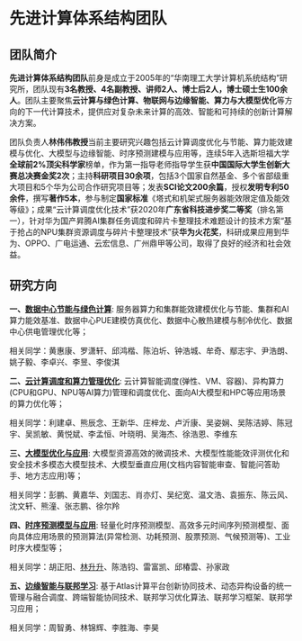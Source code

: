 # 先进计算体系结构团队

## 团队简介

**先进计算体系结构团队**前身是成立于2005年的“华南理工大学计算机系统结构”研究所，团队现有**3名教授、4名副教授、讲师2人、博士后2人，博士硕士生100余人**。团队主要聚焦**云计算与绿色计算、物联网与边缘智能、算力与大模型优化**等方向的下一代计算技术，提供应对复杂未来计算的高效、智能和可持续的创新计算解决方案。

团队负责人**林伟伟教授**当前主要研究兴趣包括云计算调度优化与节能、算力能效建模与优化、大模型与边缘智能、时序预测建模与应用等，连续5年入选斯坦福大学**全球前2%顶尖科学家**榜单，作为第一指导老师指导学生获**中国国际大学生创新大赛总决赛金奖2次**；主持**科研项目30余项**，包括3个国家自然基金、多个省部级重大项目和5个华为公司合作研究项目等；发表**SCI论文200余篇**，授权**发明专利50余件**，撰写**著作5本**，参与制定**国家标准**《塔式和机架式服务器能效限定值及能效等级》；成果“云计算调度优化技术”获2020年**广东省科技进步奖二等奖**（排名第一），针对华为国产昇腾AI集群任务调度和碎片卡整理技术难题设计的技术方案“基于抢占的NPU集群资源调度与碎片卡整理技术”获**华为火花奖**，科研成果应用到华为、OPPO、广电运通、云宏信息、广州鼎甲等公司，取得了良好的经济和社会效益。

## 研究方向

**一、[数据中心节能与绿色计算](./research-resources/power.md)**: 服务器算力和集群能效建模优化与节能、集群和AI算力能效基准、数据中心PUE建模仿真优化、数据中心散热建模与制冷优化、数据中心供电管理优化等；

相关同学：黄惠康、罗潇轩、邱鸿楷、陈泊圻、钟浩城、牟奇、鄢志宇、尹浩朗、姚子毅、李卓兴、李昱、李俊淇

**二、[云计算调度和算力管理优化](./research-resources/scheduling.md)**: 云计算智能调度(弹性、VM、容器)、异构算力(CPU和GPU、NPU等AI算力)管理和调度优化、面向AI大模型和HPC等应用场景的算力优化等；

相关同学：利建卓、熊辰念、王新华、庄梓龙、卢沂康、吴姿娴、吴陈洁婷、陈冠宇、吴凯敏、黄悦斌、李孟恒、叶晓明、吴海杰、徐浩恩、李维东

**三、[大模型优化与应用](./research-resources/llm.md)**: 大模型资源高效的微调技术、大模型性能能效评测优化和安全技术多模态大模型技术、大模型垂直应用(文档内容智能审查、智能问答助手、地方志应用)等；

相关同学：彭鹏、黄嘉华、刘国志、肖亦灯、吴纪宽、温文浩、袁振东、陈云风、沈文轩、熊潼、张志鹏、徐尔羚

**四、[时序预测模型与应用](./research-resources/ts.md)**: 轻量化时序预测模型、高效多元时间序列预测模型、面向具体应用场景的预测算法(异常检测、功耗预测、股票预测、气候预测等)、工业时序大模型等；

相关同学：胡正阳、[林升升](./students/linshengsheng.md)、陈浩钧、雷富凯、邱椿雲、孙家政

**五、[边缘智能与联邦学习](./research-resources/fl.md)**: 基于Atlas计算平台创新协同技术、动态异构设备的统一管理与融合调度、跨端智能协同技术、联邦学习优化算法、联邦学习框架、联邦学习应用；

相关同学：周智勇、林锦辉、李胜海、李昊
